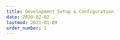 ```yaml
---
title: Development Setup & Configuration
date: 2020-02-02
lastmod: 2021-01-09
order_number: 1
---
```

